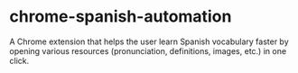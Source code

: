 # chrome-spanish-automation
A Chrome extension that helps the user learn Spanish vocabulary faster by opening various resources (pronunciation, definitions, images, etc.) in one click.

